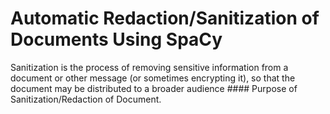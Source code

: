 # Automatic Redaction/Sanitization of Documents Using SpaCy

Sanitization is the process of removing sensitive information from a document or other message (or sometimes encrypting it), so that the document may be distributed to a broader audience #### Purpose of Sanitization/Redaction of Document.
